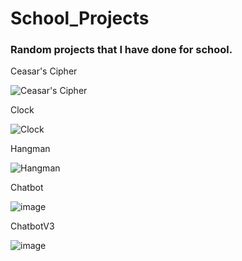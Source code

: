 # School_Projects

### Random projects that I have done for school.

Ceasar's Cipher

![Ceasar's Cipher](https://i.ibb.co/pbkwqwZ/Cesar-s-Cipher.png)

Clock

![Clock](https://i.ibb.co/bBhwgxL/Clock.png)

Hangman

![Hangman](https://i.ibb.co/kGQbGJt/Hangman.png)

Chatbot

![image](https://user-images.githubusercontent.com/113266554/214356217-83946d17-b23c-48ef-894f-13034459b6df.png)

ChatbotV3

![image](https://user-images.githubusercontent.com/113266554/214452222-2552250a-b1af-4d99-b051-e7fc7160b065.png)

